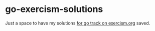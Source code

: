 # go-exercism-solutions

Just a space to have my solutions [for go track on exercism.org](https://exercism.org/tracks/go) saved.
